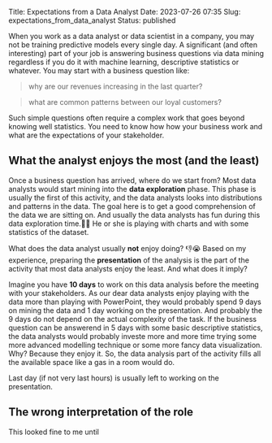 Title: Expectations from a Data Analyst
Date: 2023-07-26 07:35
Slug: expectations_from_data_analyst
Status: published

When you work as a data analyst or data scientist in a company, you may not be training predictive models every single day. A significant (and often interesting) part of your job is answering business questions via data mining regardless if you do it with machine learning, descriptive statistics or whatever. You may start with a business question like:

> why are our revenues increasing in the last quarter?

> what are common patterns between our loyal customers?

Such simple questions often require a complex work that goes beyond knowing well statistics. You need to know how how your business work and what are the expectations of your stakeholder.

## What the analyst enjoys the most (and the least)

Once a business question has arrived, where do we start from? Most data analysts would start mining into the **data exploration** phase. This phase is usually the first of this activity, and the data analysts looks into distributions and patterns in the data. The goal here is to get a good comprehension of the data we are sitting on. And usually the data analysts has fun during this data exploration time.🎉🙌 He or she is playing with charts and with some statistics of the dataset.

What does the data analyst usually **not** enjoy doing? 👎😭 Based on my experience, preparing the **presentation** of the analysis is the part of the activity that most data analysts enjoy the least. And what does it imply?

Imagine you have **10 days** to work on this data analysis before the meeting with your stakeholders. As our dear data analysts enjoy playing with the data more than playing with PowerPoint, they would probably spend 9 days on mining the data and 1 day working on the presentation. And probably the 9 days do not depend on the actual complexity of the task. If the business question can be answerend in 5 days with some basic descriptive statistics, the data analysts would probably investe more and more time trying some more advanced modelling technique or some more fancy data visualization. Why? Because they enjoy it. So, the data analysis part of the activity fills all the available space like a gas in a room would do.

Last day (if not very last hours) is usually left to working on the presentation.

## The wrong interpretation of the role

This looked fine to me until
